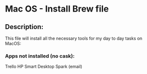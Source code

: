 
# Mac OS - Install Brew file


## Description:
This file will install all the necessary tools for my day to day tasks on MacOS:


### Apps not installed (no cask):
Trello
HP Smart Desktop
Spark (email)
